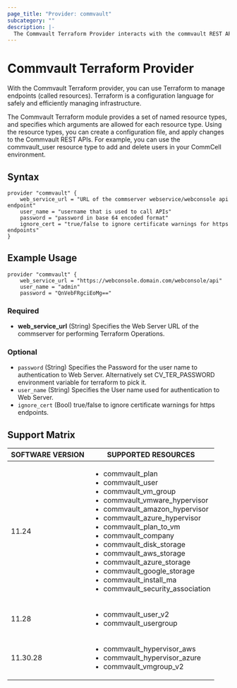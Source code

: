 ```yaml
---
page_title: "Provider: commvault"
subcategory: ""
description: |-
  The Commvault Terraform Provider interacts with the commvault REST API's for CRED Operations.
---
```


# Commvault Terraform Provider

With the Commvault Terraform provider, you can use Terraform to manage endpoints (called resources). Terraform is a configuration language for safely and efficiently managing infrastructure.

The Commvault Terraform module provides a set of named resource types, and specifies which arguments are allowed for each resource type. Using the resource types, you can create a configuration file, and apply changes to the Commvault REST APIs. For example, you can use the commvault_user resource type to add and delete users in your CommCell environment.

## Syntax
```
provider "commvault" {
	web_service_url = "URL of the commserver webservice/webconsole api endpoint"
	user_name = "username that is used to call APIs" 
	password = "password in base 64 encoded format"
    ignore_cert = "true/false to ignore certificate warnings for https endpoints"
}
```
## Example Usage

```
provider "commvault" {
	web_service_url = "https://webconsole.domain.com/webconsole/api"
	user_name = "admin" 
	password = "QnVebFRgciEoMg=="
```

### Required

- **web_service_url** (String) Specifies the Web Server URL of the commserver for performing Terraform Operations.

### Optional

- `password` (String) Specifies the Password for the user name to authentication to Web Server. Alternatively set CV_TER_PASSWORD environment variable for terraform to pick it.
- `user_name` (String) Specifies the User name used for authentication to Web Server.
- `ignore_cert` (Bool) true/false to ignore certificate warnings for https endpoints.



## Support Matrix
| SOFTWARE VERSION  | SUPPORTED RESOURCES |
| --------  | ------------------- | 
| 11.24 |  <ul><li>commvault_plan</li><li>commvault_user</li><li>commvault_vm_group</li><li>commvault_vmware_hypervisor</li><li>commvault_amazon_hypervisor</li><li>commvault_azure_hypervisor</li><li>commvault_plan_to_vm</li><li>commvault_company</li><li>commvault_disk_storage</li><li>commvault_aws_storage</li><li>commvault_azure_storage</li><li>commvault_google_storage</li><li>commvault_install_ma</li><li>commvault_security_association</li></ul> |
| 11.28      | <ul><li>commvault_user_v2</li><li>commvault_usergroup</li></ul> | 
| 11.30.28      | <ul><li>commvault_hypervisor_aws</li><li>commvault_hypervisor_azure</li><li>commvault_vmgroup_v2</li></ul> | 